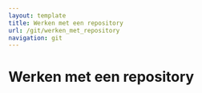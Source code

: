 ```yaml
---
layout: template
title: Werken met een repository
url: /git/werken_met_repository
navigation: git
---
```


# Werken met een repository